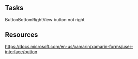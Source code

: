 ﻿
## Tasks
ButtonBottomRightView button not right


## Resources
 https://docs.microsoft.com/en-us/xamarin/xamarin-forms/user-interface/button
